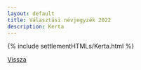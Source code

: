 ```yaml
---
layout: default
title: Választási névjegyzék 2022
description: Kerta
---
```


{% include settlementHTMLs/Kerta.html %}

[Vissza](./)